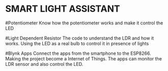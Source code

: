 # SMART LIGHT ASSISTANT

#Potentiometer
Know how the potentiometer works and make it control the LED

#Light Dependent Resistor
The code to understand the LDR and how it works.
Using the LED as a real bulb to control it in presence of lights

#Blynk Apps
Connect the apps from the smartphone to the ESP8266.
Making the project become a Internet of Things.
The apps can monitor the LDR sensor and also control the LED.
